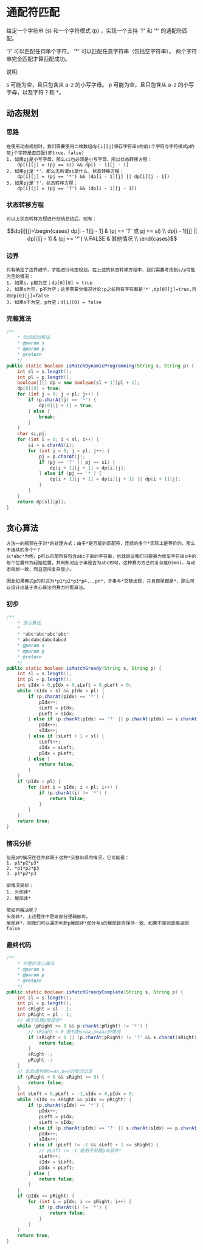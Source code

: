 # 通配符匹配
给定一个字符串 (s) 和一个字符模式 (p) ，实现一个支持 '?' 和 '*' 的通配符匹配。

'?' 可以匹配任何单个字符。
'*' 可以匹配任意字符串（包括空字符串）。
两个字符串完全匹配才算匹配成功。

说明:

s 可能为空，且只包含从 a-z 的小写字母。
p 可能为空，且只包含从 a-z 的小写字母，以及字符 ? 和 *。
## 动态规划
### 思路
    在使用动态规划时，我们需要使用二维数组dp[i][j]保存字符串s的前i个字符与字符模式p的前j个字符是否匹配(即true，false)
    1. 如果pj是小写字母，那么si也必须是小写字母，所以状态转移方程：
        dp[i][j] = (pj == si) && dp[i - 1][j - 1]
    2. 如果pj是'*'，那么无所谓si是什么，状态转移方程：
        dp[i][j] = (pj == '*') && (dp[i - 1][j] || dp[i][j - 1])
    3. 如果pj是'?'，状态转移方程：
        dp[i][j] = (pj == '?') && (dp[i - 1][j - 1])
### 状态转移方程
    对以上状态转移方程进行归纳总结后，则有：
$$dp[i][j]=\begin{cases}
dp[i - 1][j - 1] & (pj == '?'  或  pj == si) \\
dp[i - 1][j] || dp[i][j - 1] & (pj == '*') \\
FALSE & 其他情况 \\
\end{cases}$$


### 边界
    只有确定了边界细节，才能进行动态规划。在上述的状态转移方程中，我们需要考虑到s/p可能为空的情况：
    1. 如果s，p都为空；dp[0][0] = true
    2. 如果s为空，p不为空；这里需要分情况讨论:p之前所有字符都是'*',dp[0][j]=true,否则dp[0][j]=false
    3. 如果s不为空，p为空；d[i][0] = false

### 完整算法

```java
/**
    * 动态规划解法
    * @param s
    * @param p
    * @return
    */
public static boolean isMatchDynamicProgramming(String s, String p) {
    int sl = s.length();
    int pl = p.length();
    boolean[][] dp = new boolean[sl + 1][pl + 1];
    dp[0][0] = true;
    for (int j = 0; j < pl; j++) {
        if (p.charAt(j) == '*') {
            dp[0][j + 1] = true;
        } else {
            break;
        }
    }
    char si,pj;
    for (int i = 0; i < sl; i++) {
        si = s.charAt(i);
        for (int j = 0; j < pl; j++) {
            pj = p.charAt(j);
            if (pj == '?' || pj == si) {
                dp[i + 1][j + 1] = dp[i][j];
            } else if (pj == '*') {
                dp[i + 1][j + 1] = dp[i][j + 1] || dp[i + 1][j];
            }
        }
    }
    return dp[sl][pl];
}

```
## 贪心算法
    方法一的瓶颈在于对*的处理方式：由于*是万能的匹配符，连续的多个*实际上是等价的，那么不连续的多个*？
    以*abc*为例，p可以匹配所有包含abc子串的字符串，也就是说我们只要暴力枚举字符串s中的每个位置作为起始位置，并判断对应子串是否为abc即可，这种暴力方法的复杂度O(mn)，与动态规划一致，而且空间复杂度小。

    因此如果模式p的形式为*p1*p2*p3*p4...pn*，子串与*交替出现，并且首尾都是*，那么可以设计出基于贪心算法的暴力匹配算法。

### 初步
```java
/**
    * 贪心算法
    *
    * *abc*abc*abc*abc*
    * abcdabcdabcdabcd
    * @param s
    * @param p
    * @return
    */
public static boolean isMatchGreedy(String s, String p) {
    int sl = s.length();
    int pl = p.length();
    int sIdx = 0,pIdx = 0,sLeft = 0,pLeft = 0;
    while (sIdx < sl && pIdx < pl) {
        if (p.charAt(pIdx) == '*') {
            pIdx++;
            sLeft = pIdx;
            pLeft = sIdx;
        } else if (p.charAt(pIdx) == '?' || p.charAt(pIdx) == s.charAt(sIdx)) {
            pIdx++;
            sIdx++;
        } else if (sLeft + 1 < sl) {
            sLeft++;
            sIdx = sLeft;
            pIdx = pLeft;
        } else {
            return false;
        }
    }
    if (pIdx < pl) {
        for (int i = pIdx; i < pl; i++) {
            if (p.charAt(i) != '*') {
                return false;
            }
        }
    }
    return true;
}
```

### 情况分析
    但是p的情况往往并非属于这种*交替出现的情况，它可能是：
    1. p1*p2*p3*
    2. *p1*p2*p3
    3. p1*p2*p3

    即情况简析：
    1. 头部非*
    2. 尾部非*

    那如何解决呢？
    头部非*，上述程序中更改部分逻辑即可。
    尾部非*，则我们可以遍历判断p尾部非*部分与s的尾部是否保持一致，如果不是则直接返回false

### 最终代码
```java
/**
    * 完整的贪心算法
    * @param s
    * @param p
    * @return
    */
public static boolean isMatchGreedyComplete(String s, String p) {
    int sl = s.length();
    int pl = p.length();
    int sRight = sl - 1;
    int pRight = pl - 1;
    // 用于处理p尾部非*
    while (pRight >= 0 && p.charAt(pRight) != '*') {
        // sRight < 0 是判断s=aa,p=aaa的情况
        if (sRight < 0 || (p.charAt(pRight) != '?' && s.charAt(sRight) != p.charAt(pRight))) {
            return false;
        }
        sRight--;
        pRight--;
    }
    // 此处是判断s=aa,p=a的情况出现
    if (pRight < 0 && sRight >= 0) {
        return false;
    }
    int sLeft = 0,pLeft = -1,sIdx = 0,pIdx = 0;
    while (sIdx <= sRight && pIdx <= pRight) {
        if (p.charAt(pIdx) == '*') {
            pIdx++;
            pLeft = pIdx;
            sLeft = sIdx;
        } else if (p.charAt(pIdx) == '?' || s.charAt(sIdx) == p.charAt(pIdx)) {
            pIdx++;
            sIdx++;
        } else if (pLeft != -1 && sLeft + 1 <= sRight) {
            // pLeft != -1 是用于处理p头部非*
            sLeft++;
            sIdx = sLeft;
            pIdx = pLeft;
        } else {
            return false;
        }
    }
    if (pIdx <= pRight) {
        for (int i = pIdx; i <= pRight; i++) {
            if (p.charAt(i) != '*') {
                return false;
            }
        }
    }
    return true;
}
```